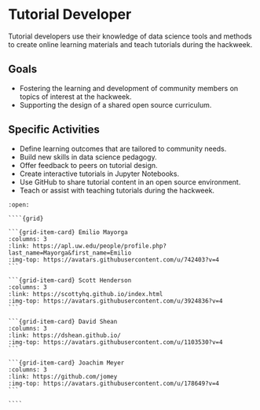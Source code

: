 # Tutorial Developer

Tutorial developers use their knowledge of data science tools and methods to create online learning materials and teach tutorials during the hackweek. 

## Goals

* Fostering the learning and development of community members on topics of interest at the hackweek.
* Supporting the design of a shared open source curriculum.

## Specific Activities

* Define learning outcomes that are tailored to community needs. 
* Build new skills in data science pedagogy.
* Offer feedback to peers on tutorial design.
* Create interactive tutorials in Jupyter Notebooks.
* Use GitHub to share tutorial content in an open source environment.
* Teach or assist with teaching tutorials during the hackweek. 

`````{dropdown} **People With Experience in this Role**
:open:

````{grid}

```{grid-item-card} Emilio Mayorga
:columns: 3
:link: https://apl.uw.edu/people/profile.php?last_name=Mayorga&first_name=Emilio
:img-top: https://avatars.githubusercontent.com/u/742403?v=4
```

```{grid-item-card} Scott Henderson
:columns: 3
:link: https://scottyhq.github.io/index.html
:img-top: https://avatars.githubusercontent.com/u/3924836?v=4
```

```{grid-item-card} David Shean
:columns: 3
:link: https://dshean.github.io/
:img-top: https://avatars.githubusercontent.com/u/1103530?v=4
```

```{grid-item-card} Joachim Meyer
:columns: 3
:link: https://github.com/jomey
:img-top: https://avatars.githubusercontent.com/u/178649?v=4
```

````
`````

